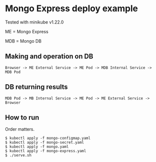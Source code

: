 # Mongo Express deploy example

Tested with minikube v1.22.0

ME = Mongo Express

MDB = Mongo DB

## Making and operation on DB

```
Browser -> ME External Service -> ME Pod -> MDB Internal Service -> MDB Pod

```

## DB returning results

```
MDB Pod -> MB Internal Service -> ME Pod -> ME External Service -> Browser
```

## How to run

Order matters.

```
$ kubectl apply -f mongo-configmap.yaml
$ kubectl apply -f mongo-secret.yaml
$ kubectl apply -f mongo.yaml
$ kubectl apply -f mongo-express.yaml
$ ./serve.sh
```
